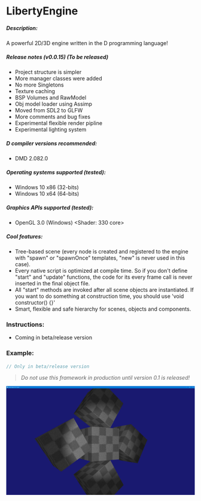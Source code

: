 # LibertyEngine
##### Description:
A powerful 2D/3D engine written in the D programming language!

##### Release notes (v0.0.15) (To be released)
* Project structure is simpler
* More manager classes were added
* No more Singletons
* Texture caching
* BSP Volumes and RawModel
* Obj model loader using Assimp
* Moved from SDL2 to GLFW
* More comments and bug fixes
* Experimental flexible render pipline
* Experimental lighting system

##### D compiler versions recommended:
* DMD 2.082.0

##### Operating systems supported (tested):
* Windows 10 x86 (32-bits)
* Windows 10 x64 (64-bits)

##### Graphics APIs supported (tested):
* OpenGL 3.0 (Windows) <Shader: 330 core>

##### Cool features:
* Tree-based scene (every node is created and registered to the engine with "spawn" 
or "spawnOnce" templates, "new" is never used in this case).
* Every native script is optimized at compile time. So if you don't define "start" and 
"update" functions, the code for its every frame call is never inserted 
in the final object file.
* All "start" methods are invoked after all scene objects are instantiated. 
If you want to do something at construction time, you should use 'void constructor() {}'
* Smart, flexible and safe hierarchy for scenes, objects and components.

### Instructions:
* Coming in beta/release version

### Example:
```D
// Only in beta/release version
```

> *Do not use this framework in production until version 0.1 is released!*

![](screenshot.png?raw=true "Just a demo image!")